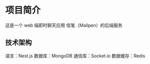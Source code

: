 # 项目简介

这是一个 web 端即时聊天应用 信笔（Mailpen）的后端服务

## 技术架构

语言：Nest.js
数据库：MongoDB
通信库：Socket.io
数据缓存：Redis
